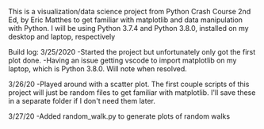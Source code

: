 This is a visualization/data science project from Python Crash Course 2nd Ed, by Eric Matthes to get familiar with matplotlib and data manipulation with Python. I will be using Python 3.7.4 and Python 3.8.0, installed on my desktop and laptop, respectively

Build log:
3/25/2020
    -Started the project but unfortunately only got the first plot done.
    -Having an issue getting vscode to import matplotlib on my laptop, which is Python 3.8.0. Will note when resolved.

3/26/20
    -Played around with a scatter plot. The first couple scripts of this project will just be random files to get familiar
    with matplotlib.  I'll save these in a separate folder if I don't need them later.

3/27/20
    -Added random_walk.py to generate plots of random walks

